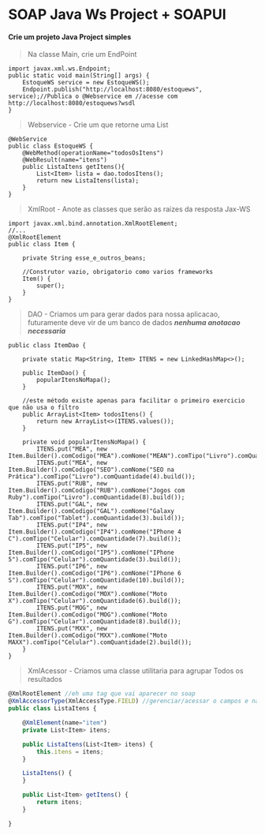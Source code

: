 # SOAP Java Ws Project + SOAPUI

#### Crie um projeto Java Project simples

> Na classe Main, crie um EndPoint

```
import javax.xml.ws.Endpoint;
public static void main(String[] args) {
	EstoqueWS service = new EstoqueWS();
	Endpoint.publish("http://localhost:8080/estoquews", service);//Publica o @Webservice em //acesse com http://localhost:8080/estoquews?wsdl
}
```
	
> Webservice - Crie um que retorne uma List

```
@WebService
public class EstoqueWS {
	@WebMethod(operationName="todosOsItens")
	@WebResult(name="itens")
	public ListaItens getItens(){
		List<Item> lista = dao.todosItens();
		return new ListaItens(lista);
	}
}	
````
	
> XmlRoot - Anote as classes que serão as raizes da resposta Jax-WS
	
```
import javax.xml.bind.annotation.XmlRootElement;
//...
@XmlRootElement
public class Item {

	private String esse_e_outros_beans;

	//Construtor vazio, obrigatorio como varios frameworks
	Item() {
		super();
	}
}
````

> DAO - Criamos um para gerar dados para nossa aplicacao, futuramente deve vir de um banco de dados ***nenhuma anotacao necessaria***
	
```
public class ItemDao {

	private static Map<String, Item> ITENS = new LinkedHashMap<>();

	public ItemDao() {
		popularItensNoMapa();
	}

	//este método existe apenas para facilitar o primeiro exercicio que não usa o filtro
	public ArrayList<Item> todosItens() {
		return new ArrayList<>(ITENS.values());
	}
	
	private void popularItensNoMapa() {
		ITENS.put("MEA", new Item.Builder().comCodigo("MEA").comNome("MEAN").comTipo("Livro").comQuantidade(5).build());
		ITENS.put("MEA", new Item.Builder().comCodigo("SEO").comNome("SEO na Prática").comTipo("Livro").comQuantidade(4).build());
		ITENS.put("RUB", new Item.Builder().comCodigo("RUB").comNome("Jogos com Ruby").comTipo("Livro").comQuantidade(8).build());
		ITENS.put("GAL", new Item.Builder().comCodigo("GAL").comNome("Galaxy Tab").comTipo("Tablet").comQuantidade(3).build());
		ITENS.put("IP4", new Item.Builder().comCodigo("IP4").comNome("IPhone 4 C").comTipo("Celular").comQuantidade(7).build());
		ITENS.put("IP5", new Item.Builder().comCodigo("IP5").comNome("IPhone 5").comTipo("Celular").comQuantidade(3).build());
		ITENS.put("IP6", new Item.Builder().comCodigo("IP6").comNome("IPhone 6 S").comTipo("Celular").comQuantidade(10).build());
		ITENS.put("MOX", new Item.Builder().comCodigo("MOX").comNome("Moto X").comTipo("Celular").comQuantidade(6).build());
		ITENS.put("MOG", new Item.Builder().comCodigo("MOG").comNome("Moto G").comTipo("Celular").comQuantidade(8).build());
		ITENS.put("MXX", new Item.Builder().comCodigo("MXX").comNome("Moto MAXX").comTipo("Celular").comQuantidade(2).build());
	}
}
```
	
> XmlAcessor - Criamos uma classe utilitaria para agrupar Todos os resultados
	
```javascript
@XmlRootElement //eh uma tag que vai aparecer no soap
@XmlAccessorType(XmlAccessType.FIELD) //gerenciar/acessar o campos e nao os metodos
public class ListaItens {

	@XmlElement(name="item")
	private List<Item> itens;

	public ListaItens(List<Item> itens) {
		this.itens = itens;
	}

	ListaItens() {
	}

	public List<Item> getItens() {
		return itens;
	}

}
```

	